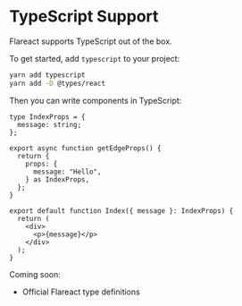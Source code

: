 # TypeScript Support

Flareact supports TypeScript out of the box.

To get started, add `typescript` to your project:

```bash
yarn add typescript
yarn add -D @types/react
```

Then you can write components in TypeScript:

```tsx
type IndexProps = {
  message: string;
};

export async function getEdgeProps() {
  return {
    props: {
      message: "Hello",
    } as IndexProps,
  };
}

export default function Index({ message }: IndexProps) {
  return (
    <div>
      <p>{message}</p>
    </div>
  );
}
```

Coming soon:

- Official Flareact type definitions
